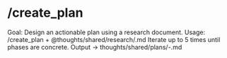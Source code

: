 # /create_plan

Goal: Design an actionable plan using a research document.
Usage:
/create_plan + @thoughts/shared/research/<file>.md
Iterate up to 5 times until phases are concrete.
Output → thoughts/shared/plans/<date>-<topic>.md
